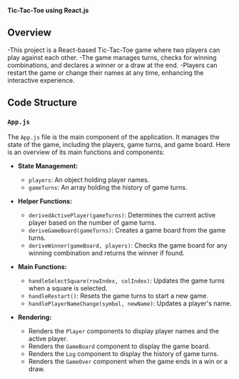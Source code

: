 **Tic-Tac-Toe using React.js**

## Overview
-This project is a React-based Tic-Tac-Toe game where two players can play against each other. 
-The game manages turns, checks for winning combinations, and declares a winner or a draw at the end. 
-Players can restart the game or change their names at any time, enhancing the interactive experience.

## Code Structure

### `App.js`

The `App.js` file is the main component of the application. It manages the state of the game, including the players, game turns, and game board. 
Here is an overview of its main functions and components:

- **State Management:**
  - `players`: An object holding player names.
  - `gameTurns`: An array holding the history of game turns.

- **Helper Functions:**
  - `derivedActivePlayer(gameTurns)`: Determines the current active player based on the number of game turns.
  - `deriveGameBoard(gameTurns)`: Creates a game board from the game turns.
  - `deriveWinner(gameBoard, players)`: Checks the game board for any winning combination and returns the winner if found.

- **Main Functions:**
  - `handleSelectSquare(rowIndex, colIndex)`: Updates the game turns when a square is selected.
  - `handleRestart()`: Resets the game turns to start a new game.
  - `handlePlayerNameChange(symbol, newName)`: Updates a player's name.

- **Rendering:**
  - Renders the `Player` components to display player names and the active player.
  - Renders the `GameBoard` component to display the game board.
  - Renders the `Log` component to display the history of game turns.
  - Renders the `GameOver` component when the game ends in a win or a draw.
 
